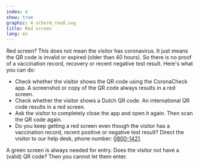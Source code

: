 ```yaml
---
index: 4
show: true
graphic: 4_scherm_rood.svg
title: Red screen
lang: en
---
```

Red screen? This does not mean the visitor has coronavirus. It just means the QR code is invalid or expired (older than 40 hours). So there is no proof of a  vaccination record, recovery or recent negative test result. Here's what you can do:

- Check whether the visitor shows the QR code using the CoronaCheck app. A screenshot or copy of the QR code always results in a red screen.
- Check whether the visitor shows a Dutch QR code. An international QR code results in a red screen.
- Ask the visitor to completely close the app and open it again. Then scan the QR code again. 
- Do you keep getting a red screen even though the visitor has a vaccination record, recent positive or negative test result? Direct the visitor to our help desk, phone number: <a href="tel:0800-1421">0800-1421</a>. 

A green screen is always needed for entry. Does the visitor not have a (valid) QR code? Then you cannot let them enter. 

